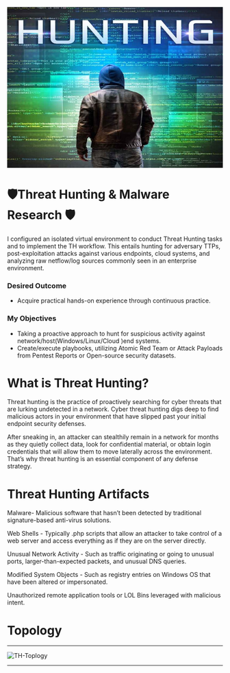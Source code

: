 


<img src="https://github.com/MalcolmTKS/TH-Proj/blob/main/IMG/THWP.jpg " alt="Threat Hunting Project" width="800" height="375">




#  🛡️Threat Hunting & Malware Research 🛡️

I configured an isolated virtual environment to conduct Threat Hunting tasks and to implement the TH workflow. This entails hunting for adversary TTPs, post-exploitation attacks against various endpoints, cloud systems, and analyzing raw netflow/log sources commonly seen in an enterprise environment.

### **Desired Outcome**
- Acquire practical hands-on experience through continuous practice.


### **My Objectives**

- Taking a proactive approach to hunt for suspicious activity against network/host(Windows/Linux/Cloud )end systems. 
- Create/execute playbooks, utilizing Atomic Red Team or Attack Payloads from Pentest Reports or Open-source security datasets. 


# What is Threat Hunting?
Threat hunting is the practice of proactively searching for cyber threats that are lurking undetected in a network. Cyber threat hunting digs deep to find malicious actors in your environment that have slipped past your initial endpoint security defenses.

After sneaking in, an attacker can stealthily remain in a network for months as they quietly collect data, look for confidential material, or obtain login credentials that will allow them to move laterally across the environment. That’s why threat hunting is an essential component of any defense strategy.


# Threat Hunting Artifacts

Malware- Malicious software that hasn’t been detected by traditional signature-based anti-virus solutions.

Web Shells - Typically .php scripts that allow an attacker to take control of a web server and access everything as if they are on the server directly.

Unusual Network Activity - Such as traffic originating or going to unusual ports, larger-than-expected packets, and unusual DNS queries.

Modified System Objects - Such as registry entries on Windows OS that have been altered or impersonated.

Unauthorized remote application tools or LOL Bins  leveraged with malicious intent.

# Topology
---
![TH-Toplogy](https://github.com/user-attachments/assets/bdecc2d5-9488-427d-9c7e-6957c89946ed)

---
